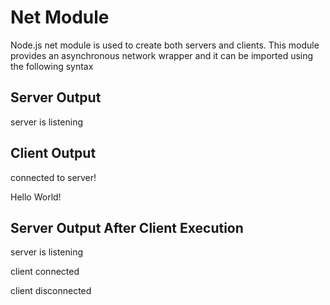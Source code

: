 # Net Module
Node.js net module is used to create both servers and clients. This module provides an asynchronous network wrapper and it can be imported using the following syntax

## Server Output 
server is listening

## Client Output 
connected to server!

Hello World!

## Server Output After Client Execution
server is listening

client connected

client disconnected
